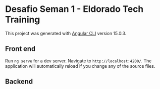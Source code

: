 # Desafio Seman 1 - Eldorado Tech Training

This project was generated with [Angular CLI](https://github.com/angular/angular-cli) version 15.0.3.

## Front end

Run `ng serve` for a dev server. Navigate to `http://localhost:4200/`. The application will automatically reload if you change any of the source files.

## Backend
